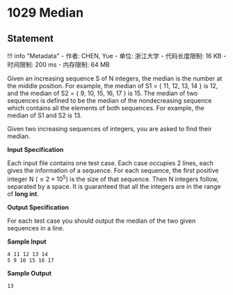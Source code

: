 
# 1029 Median

## Statement

!!! info "Metadata"
    - 作者: CHEN, Yue
    - 单位: 浙江大学
    - 代码长度限制: 16 KB
    - 时间限制: 200 ms
    - 内存限制: 64 MB

Given an increasing sequence S of N integers, the median is the number at the middle position. For example, the median of S1 = { 11, 12, 13, 14 } is 12, and the median of S2 = { 9, 10, 15, 16, 17 } is 15. The median of two sequences is defined to be the median of the nondecreasing sequence which contains all the elements of both sequences. For example, the median of S1 and S2 is 13.

Given two increasing sequences of integers, you are asked to find their median.

**Input Specification**

Each input file contains one test case. Each case occupies 2 lines, each gives the information of a sequence. For each sequence, the first positive integer N ($\le 2\times 10^5$) is the size of that sequence. Then N integers follow, separated by a space. It is guaranteed that all the integers are in the range of **long int**.

**Output Specification**

For each test case you should output the median of the two given sequences in a line.

**Sample Input**
```plaintext
4 11 12 13 14
5 9 10 15 16 17
```

**Sample Output**
```plaintext
13
```

